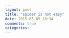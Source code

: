 ```yaml
---
layout: post
title: "spider is not easy"
date: 2015-05-05 18:34
comments: true
categories: 
---
```

